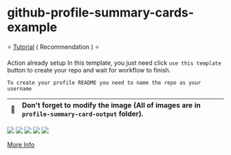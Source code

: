 # github-profile-summary-cards-example

:star: [Tutorial](https://github.com/vn7n24fzkq/github-profile-summary-cards/wiki/Tutorial) ( Recommendation ) :star:

Action already setup In this template, you just need click `use this template` button to create your repo and wait for workflow to finish.

```To create your profile README you need to name the repo as your username```

| :bell: | Don't forget to modify the image (All of images are in `profile-summary-card-output` folder). |
| :-------: | :-------------------------------------------------------------------------------------------------------- |

[![](https://raw.githubusercontent.com/vn7n24fzkq/github-profile-summary-cards-example/master/profile-summary-card-output/vue/0-profile-details.svg)](https://github.com/vn7n24fzkq/github-profile-summary-cards)
[![](https://raw.githubusercontent.com/vn7n24fzkq/github-profile-summary-cards-example/master/profile-summary-card-output/vue/1-repos-per-language.svg)](https://github.com/vn7n24fzkq/github-profile-summary-cards) [![](https://raw.githubusercontent.com/vn7n24fzkq/github-profile-summary-cards-example/master/profile-summary-card-output/vue/2-most-commit-language.svg)](https://github.com/vn7n24fzkq/github-profile-summary-cards)
[![](https://raw.githubusercontent.com/vn7n24fzkq/github-profile-summary-cards-example/master/profile-summary-card-output/vue/3-stats.svg)](https://github.com/vn7n24fzkq/github-profile-summary-cards) [![](https://raw.githubusercontent.com/vn7n24fzkq/github-profile-summary-cards-example/master/profile-summary-card-output/vue/4-productive-time.svg)](https://github.com/vn7n24fzkq/github-profile-summary-cards)

[More Info](https://github.com/vn7n24fzkq/github-profile-summary-cards)
